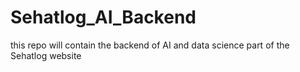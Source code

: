 # Sehatlog_AI_Backend
this repo will contain the backend of AI and data science part of the Sehatlog website
